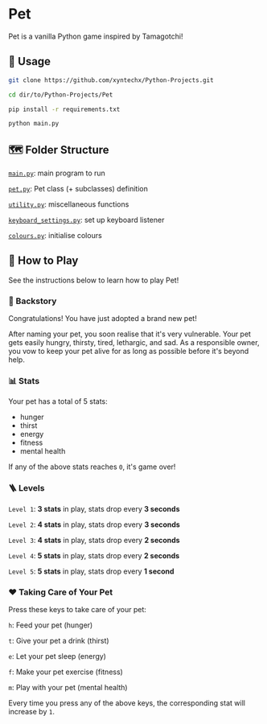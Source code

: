 # Pet
Pet is a vanilla Python game inspired by Tamagotchi!

## 🔨 Usage
```bash
git clone https://github.com/xyntechx/Python-Projects.git
```
```bash
cd dir/to/Python-Projects/Pet
```
```bash
pip install -r requirements.txt
```
```bash
python main.py
```

## 🗺 Folder Structure
[`main.py`](https://github.com/xyntechx/Python-Projects/blob/main/Pet/main.py): main program to run

[`pet.py`](https://github.com/xyntechx/Python-Projects/blob/main/Pet/pet.py): Pet class (+ subclasses) definition

[`utility.py`](https://github.com/xyntechx/Python-Projects/blob/main/Pet/utility.py): miscellaneous functions

[`keyboard_settings.py`](https://github.com/xyntechx/Python-Projects/blob/main/Pet/keyboard_settings.py): set up keyboard listener

[`colours.py`](https://github.com/xyntechx/Python-Projects/blob/main/Pet/colours.py): initialise colours

## 👾 How to Play
See the instructions below to learn how to play Pet!

### 📖 Backstory
Congratulations! You have just adopted a brand new pet!

After naming your pet, you soon realise that it's very vulnerable. Your pet gets easily hungry, thirsty, tired, lethargic, and sad. As a responsible owner, you vow to keep your pet alive for as long as possible before it's beyond help.

### 📊 Stats
Your pet has a total of 5 stats:
- hunger
- thirst
- energy
- fitness
- mental health

If any of the above stats reaches `0`, it's game over!

### 🪜 Levels
`Level 1`: **3 stats** in play, stats drop every **3 seconds**

`Level 2`: **4 stats** in play, stats drop every **3 seconds**

`Level 3`: **4 stats** in play, stats drop every **2 seconds**

`Level 4`: **5 stats** in play, stats drop every **2 seconds**

`Level 5`: **5 stats** in play, stats drop every **1 second**

### ❤️ Taking Care of Your Pet
Press these keys to take care of your pet:

`h`: Feed your pet (hunger)

`t`: Give your pet a drink (thirst)

`e`: Let your pet sleep (energy)

`f`: Make your pet exercise (fitness)

`m`: Play with your pet (mental health)

Every time you press any of the above keys, the corresponding stat will increase by `1`.
